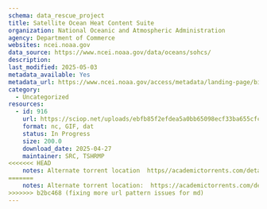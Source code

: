 ```yaml
---
schema: data_rescue_project 
title: Satellite Ocean Heat Content Suite
organization: National Oceanic and Atmospheric Administration
agency: Department of Commerce
websites: ncei.noaa.gov
data_source: https://www.ncei.noaa.gov/data/oceans/sohcs/
description: 
last_modified: 2025-05-03
metadata_available: Yes
metadata_url: https://www.ncei.noaa.gov/access/metadata/landing-page/bin/iso?id=gov.noaa.nodc:NESDIS-OHC
category:
  - Uncategorized
resources:
  - id: 916
    url: https://sciop.net/uploads/ebfb85f2efdea5a0bb65098ecf33ba655cfc7ff3
    format: nc, GIF, dat
    status: In Progress
    size: 200.0
    download_date: 2025-04-27
    maintainer: SRC, TSHRMP
<<<<<<< HEAD
    notes: Alternate torrent location  https//academictorrents.com/details/ebfb85f2efdea5a0bb65098ecf33ba655cfc7ff3
=======
    notes: Alternate torrent location:  https://academictorrents.com/details/ebfb85f2efdea5a0bb65098ecf33ba655cfc7ff3
>>>>>>> b2bc468 (fixing more url pattern issues for md)
---
```

